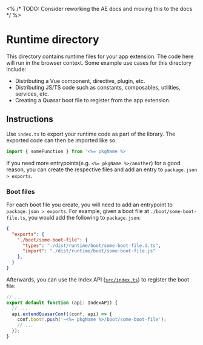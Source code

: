<% /* TODO: Consider reworking the AE docs and moving this to the docs */ %>
# Runtime directory

This directory contains runtime files for your app extension. The code here will run in the browser context. Some example use cases for this directory include:

- Distributing a Vue component, directive, plugin, etc.
- Distributing JS/TS code such as constants, composables, utilities, services, etc.
- Creating a Quasar boot file to register from the app extension.

## Instructions

Use `index.ts` to export your runtime code as part of the library. The exported code can then be imported like so:

```js
import { someFunction } from '<%= pkgName %>'
```

If you need more entrypoints(e.g. `<%= pkgName %>/another`) for a good reason, you can create the respective files and add an entry to `package.json > exports`.

### Boot files

For each boot file you create, you will need to add an entrypoint to `package.json > exports`. For example, given a boot file at `./boot/some-boot-file.ts`, you would add the following to `package.json`:

```json
{
  "exports": {
    "./boot/some-boot-file": {
      "types": "./dist/runtime/boot/some-boot-file.d.ts",
      "import": "./dist/runtime/boot/some-boot-file.js"
    },
  }
}
```

Afterwards, you can use the Index API ([`src/index.ts`](../index.ts)) to register the boot file:

```ts
// ...
export default function (api: IndexAPI) {
  // ...
  api.extendQuasarConf((conf, api) => {
    conf.boot!.push('~<%= pkgName %>/boot/some-boot-file');
    // ...
  });
}
```
